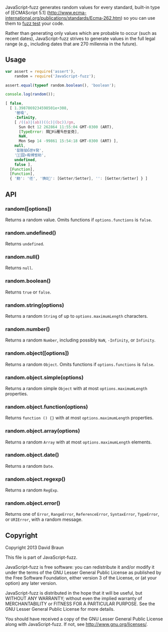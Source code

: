 JavaScript-fuzz generates random values for every standard, built-in type of
[ECMAScript 5.1]
(http://www.ecma-international.org/publications/standards/Ecma-262.htm)
so you can use them to [fuzz test](https://en.wikipedia.org/wiki/Fuzz_testing)
your code.

Rather than generating only values which are probable to occur (such as recent
dates), JavaScript-fuzz strives to generate values in the full legal range
(e.g., including dates that are 270 millennia in the future).

## Usage

```JavaScript
var assert = require('assert'),
    random = require('JavaScript-fuzz');

assert.equal(typeof random.boolean(), 'boolean');

console.log(random());
```

```JavaScript
[ false,
  [ 1.3987869234598501e+308,
    '罃喩',
    -Infinity,
    [ /((a)|(ab))((c)|(bc))/gm,
      Sun Oct 12 262864 11:55:04 GMT-0300 (ART),
      [TypeError: 䧓ꅙۜ⧁雁득롼峑兗],
      NaN,
      Mon Sep 14 -99861 15:54:18 GMT-0300 (ART) ],
    null,
    '촲脞貃Ĝ똳ꋹ発',
    '㇣国ᢣ宥缚뮀㔞',
    undefined,
    false ],
  [Function],
  [Function],
  { '魩': '伾', '㥏Ο': [Getter/Setter], '': [Getter/Setter] } ]
```

## API

### random([options])

Returns a random value.  Omits functions if `options.functions` is `false`.

### random.undefined()

Returns `undefined`.

### random.null()

Returns `null`.

### random.boolean()

Returns `true` or `false`.

### random.string(options)

Returns a random `String` of up to `options.maximumLength` characters.

### random.number()

Returns a random `Number`, including possibly `NaN`, `-Infinity`, or `Infinity`.

### random.object([options])

Returns a random `Object`.  Omits functions if `options.functions` is `false`.

### random.object.simple(options)

Returns a random simple `Object` with at most `options.maximumLength` properties.

### random.object.function(options)

Returns `function () {}` with at most `options.maximumLength` properties.

### random.object.array(options)

Returns a random `Array` with at most `options.maximumLength` elements.

### random.object.date()

Returns a random `Date`.

### random.object.regexp()

Returns a random `RegExp`.

### random.object.error()

Returns one of `Error`, `RangeError`, `ReferenceError`, `SyntaxError`,
`TypeError`, or `URIError`, with a random message.

## Copyright

Copyright 2013 David Braun

This file is part of JavaScript-fuzz.

JavaScript-fuzz is free software: you can redistribute it and/or modify it under
the terms of the GNU Lesser General Public License as published by the Free
Software Foundation, either version 3 of the License, or (at your option) any
later version.

JavaScript-fuzz is distributed in the hope that it will be useful, but WITHOUT
ANY WARRANTY; without even the implied warranty of MERCHANTABILITY or FITNESS
FOR A PARTICULAR PURPOSE. See the GNU Lesser General Public License for more
details.

You should have received a copy of the GNU Lesser General Public License along
with JavaScript-fuzz. If not, see http://www.gnu.org/licenses/.
